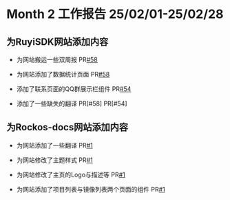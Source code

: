 # Month 2 工作报告 25/02/01-25/02/28

## 为RuyiSDK网站添加内容

- 为网站搬运一些双周报 PR[#58](https://github.com/ruyisdk/ruyisdk-website/pull/54)

- 为网站添加了数据统计页面 PR[#58](https://github.com/ruyisdk/ruyisdk-website/pull/58)

- 添加了联系页面的QQ群展示栏组件 PR[#54](https://github.com/ruyisdk/ruyisdk-website/pull/54)

- 添加了一些缺失的翻译 PR[#58] PR[#54]

## 为Rockos-docs网站添加内容

- 为网站添加了一些翻译 PR[#1](https://github.com/rockos-riscv/rockos-docs/pull/1)

- 为网站修改了主题样式 PR[#1](https://github.com/rockos-riscv/rockos-docs/pull/1)

- 为网站修改了主页的Logo与描述等 PR[#1](https://github.com/rockos-riscv/rockos-docs/pull/1)

- 为网站添加了项目列表与镜像列表两个页面的组件 PR[#1](https://github.com/rockos-riscv/rockos-docs/pull/1)








